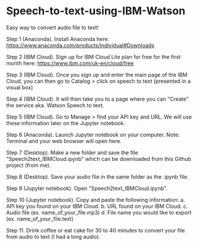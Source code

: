 # Speech-to-text-using-IBM-Watson
Easy way to convert audio file to text! 

Step 1 (Anaconda). Install Anaconda here: https://www.anaconda.com/products/individual#Downloads

Step 2 (IBM Cloud). Sign up for IBM Cloud Lite plan for free for the first month here: https://www.ibm.com/uk-en/cloud/free

Step 3 (IBM Cloud). Once you sign up and enter the main page of the IBM Cloud, you can then go to Catalog > click on speech to text (presented in a visual box)

Step 4 (IBM Cloud). It will then take you to a page where you can "Create" the service aka. Watson Speech to text. 

Step 5 (IBM Cloud). Go to Manage > find your API key and URL. We will use these information later on the Jupyter notebook. 

Step 6 (Anaconda). Launch Jupyter notebook on your computer.
Note: Terminal and your web browser will open here. 

Step 7 (Desktop). Make a new folder and save the file "Speech2text_IBMCloud.ipynb" which can be downloaded from this Github project (from me). 

Step 8 (Desktop). Save your audio file in the same folder as the .ipynb file. 

Step 9 (Jupyter notebook). Open "Speech2text_IBMCloud.ipynb". 

Step 10 (Jupyter notebook). Copy and paste the following information:
  a. API key you found on your IBM Cloud.
  b. URL found on your IBM Cloud.
  c. Audio file (ex. name_of_your_file.mp3)
  d. File name you would like to export (ex. name_of_your_file.text)

Step 11. Drink coffee or eat cake for 30 to 40 minutes to convert your file from audio to text (I had a long audio). 

